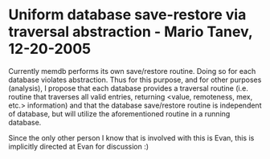Uniform database save-restore via traversal abstraction - Mario Tanev, 12-20-2005
=================================================================================

Currently memdb performs its own save/restore routine. Doing so for each database violates abstraction. Thus for this purpose, and for other purposes (analysis), I propose that each database provides a traversal routine (i.e. routine that traverses all valid entries, returning <value, remoteness, mex, etc.> information) and that the database save/restore routine is independent of database, but will utilize the aforementioned routine in a running database.

Since the only other person I know that is involved with this is Evan, this is implicitly directed at Evan for discussion :)
